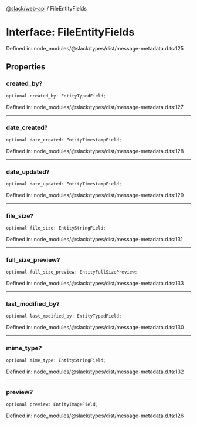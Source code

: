 [@slack/web-api](../index.md) / FileEntityFields

# Interface: FileEntityFields

Defined in: node\_modules/@slack/types/dist/message-metadata.d.ts:125

## Properties

### created\_by?

```ts
optional created_by: EntityTypedField;
```

Defined in: node\_modules/@slack/types/dist/message-metadata.d.ts:127

***

### date\_created?

```ts
optional date_created: EntityTimestampField;
```

Defined in: node\_modules/@slack/types/dist/message-metadata.d.ts:128

***

### date\_updated?

```ts
optional date_updated: EntityTimestampField;
```

Defined in: node\_modules/@slack/types/dist/message-metadata.d.ts:129

***

### file\_size?

```ts
optional file_size: EntityStringField;
```

Defined in: node\_modules/@slack/types/dist/message-metadata.d.ts:131

***

### full\_size\_preview?

```ts
optional full_size_preview: EntityFullSizePreview;
```

Defined in: node\_modules/@slack/types/dist/message-metadata.d.ts:133

***

### last\_modified\_by?

```ts
optional last_modified_by: EntityTypedField;
```

Defined in: node\_modules/@slack/types/dist/message-metadata.d.ts:130

***

### mime\_type?

```ts
optional mime_type: EntityStringField;
```

Defined in: node\_modules/@slack/types/dist/message-metadata.d.ts:132

***

### preview?

```ts
optional preview: EntityImageField;
```

Defined in: node\_modules/@slack/types/dist/message-metadata.d.ts:126
